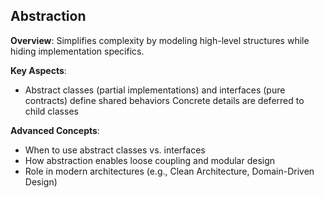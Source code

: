 ## Abstraction
**Overview**: Simplifies complexity by modeling high-level structures while hiding implementation specifics.

**Key Aspects**:

- Abstract classes (partial implementations) and interfaces (pure contracts) define shared behaviors Concrete details are deferred to child classes

**Advanced Concepts**:

- When to use abstract classes vs. interfaces
- How abstraction enables loose coupling and modular design
- Role in modern architectures (e.g., Clean Architecture, Domain-Driven Design)
